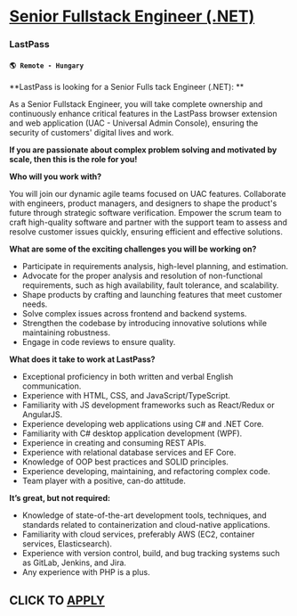 # [Senior Fullstack Engineer (.NET)](https://www.remotewlb.com/apply/senior-fullstack-engineer-net-93885)  
### LastPass  
#### `🌎 Remote - Hungary`  

**LastPass is looking for a Senior Fulls tack Engineer (.NET):  **

As a Senior Fullstack Engineer, you will take complete ownership and continuously enhance critical features in the LastPass browser extension and web application (UAC - Universal Admin Console), ensuring the security of customers' digital lives and work.

**If you are passionate about complex problem solving and motivated by scale, then this is the role for you!**

**Who will you work with?**

You will join our dynamic agile teams focused on UAC features. Collaborate with engineers, product managers, and designers to shape the product's future through strategic software verification. Empower the scrum team to craft high-quality software and partner with the support team to assess and resolve customer issues quickly, ensuring efficient and effective solutions.

**What are some of the exciting challenges you will be working on?**

  * Participate in requirements analysis, high-level planning, and estimation.
  * Advocate for the proper analysis and resolution of non-functional requirements, such as high availability, fault tolerance, and scalability.
  * Shape products by crafting and launching features that meet customer needs.
  * Solve complex issues across frontend and backend systems.
  * Strengthen the codebase by introducing innovative solutions while maintaining robustness.
  * Engage in code reviews to ensure quality.

**What does it take to work at LastPass?**

  * Exceptional proficiency in both written and verbal English communication.
  * Experience with HTML, CSS, and JavaScript/TypeScript.
  * Familiarity with JS development frameworks such as React/Redux or AngularJS.
  * Experience developing web applications using C# and .NET Core.
  * Familiarity with C# desktop application development (WPF).
  * Experience in creating and consuming REST APIs.
  * Experience with relational database services and EF Core.
  * Knowledge of OOP best practices and SOLID principles.
  * Experience developing, maintaining, and refactoring complex code.
  * Team player with a positive, can-do attitude.

**It’s great, but not required:**

  * Knowledge of state-of-the-art development tools, techniques, and standards related to containerization and cloud-native applications.
  * Familiarity with cloud services, preferably AWS (EC2, container services, Elasticsearch).
  * Experience with version control, build, and bug tracking systems such as GitLab, Jenkins, and Jira.
  * Any experience with PHP is a plus.

  
## CLICK TO [APPLY](https://www.remotewlb.com/apply/senior-fullstack-engineer-net-93885)

